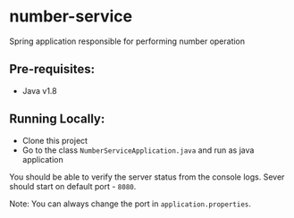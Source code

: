 # number-service
Spring application responsible for performing number operation

## Pre-requisites:
* Java v1.8


## Running Locally:
* Clone this project
* Go to the  class `NumberServiceApplication.java` and run as java application

You should be able to verify the server status from the console logs. Sever should start on default port - `8080`. 

Note: You can always change the port in `application.properties`.